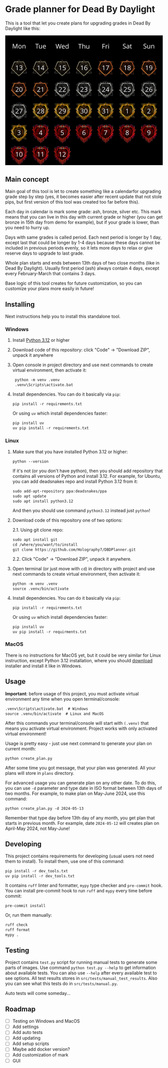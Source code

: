 # Grade planner for Dead By Daylight

This is a tool that let you create plans for upgrading grades in Dead By 
Daylight like this:

![demo.png](demos/demo.png)

## Main concept

Main goal of this tool is let to create something like a calendarfor upgrading 
grade step by step (yes, it becomes easier after recent update that not stole 
pips, but first version of this tool was created too far before this).

Each day in calendar is mark some grade: ash, bronze, silver etc. This mark 
means that you can live in this day with current grade or higher (you can get
bronze in 15th day from demo for example), but if your grade is lower, than 
you need to hurry up.

Days with same grades is called period. Each next period is longer by 1 day, 
except last that could be longer by 1-4 days because these days cannot be 
included in previous periods evenly, so it lets more days to relax or give 
reserve days to upgrade to last grade.

Whole plan starts and ends between 13th days of two close months (like in Dead 
By Daylight). Usually first period (ash) always contain 4 days, except every
February-March that contains 3 days.

Base logic of this tool creates for future customization, so you can customize
your plans more easily in future!

## Installing

Next instructions help you to install this standalone tool.

### Windows

1. Install [Python 3.12](https://www.python.org/downloads/) or higher
2. Download code of this repository: click "Code" -> "Download ZIP", unpack it
anywhere
3. Open console in project directory and use next commands to create virtual 
environment, then activate it:

   ```commandline
    python -m venv .venv
    .venv\Scripts\activate.bat
    ```

4. Install dependencies. You can do it basically via `pip`:

    ```commandline
    pip install -r requirements.txt
    ```
   
   Or using `uv` which install dependencies faster:
    ```commandline
    pip install uv
    uv pip install -r requirements.txt
    ```

### Linux

1. Make sure that you have installed Python 3.12 or higher:

   ```commandline
   python --version
   ```

   If it's not (or you don't have python), then you should add repository that 
   contains all versions of Python and install 3.12. For example, for Ubuntu, you 
   can add deadsnakes repo and install Python 3.12 from it:

   ```commandline
   sudo add-apt-repository ppa:deadsnakes/ppa
   sudo apt update
   sudo apt install python3.12
   ```

   And then you should use command `python3.12` instead just `python`!

2. Download code of this repository one of two options:
   
   2.1. Using git clone repo:
   
   ```commandline
   sudo apt install git
   cd /where/you/want/to/install
   git clone https://github.com/Holography7/DBDPlanner.git
   ```
   
   2.2. Click "Code" -> "Download ZIP", unpack it anywhere.

3. Open terminal (or just move with `cd`) in directory with project and use 
next commands to create virtual environment, then activate it:

    ```commandline
    python -m venv .venv
    source .venv/bin/activate
    ```

4. Install dependencies. You can do it basically via `pip`:

    ```commandline
    pip install -r requirements.txt
    ```
   
   Or using `uv` which install dependencies faster:
    ```commandline
    pip install uv
    uv pip install -r requirments.txt
    ```


### MacOS

There is no instructions for MacOS yet, but it could be very similar for Linux 
instruction, except Python 3.12 installation, where you should 
[download](https://www.python.org/downloads/) installer and install it like in 
Windows.

## Usage

**Important**: before usage of this project, you must activate virtual 
environment any time when you open terminal/console:

```commandline
.venv\Scripts\activate.bat  # Windows
source .venv/bin/activate  # Linux and MacOS
```

After this commands your terminal/console will start with `(.venv)` that means 
you activate virtual environment. Project works with only activated virtual 
environment!

Usage is pretty easy - just use next command to generate your plan on current
month:

```commandline
python create_plan.py
```

After some time you got message, that your plan was generated. All your plans
will store in `plans` directory.

For advanced usage you can generate plan on any other date. To do this, you
can use `-d` parameter and type date in ISO format between 13th days of two
months. For example, to make plan on May-June 2024, use this command:

```commandline
python create_plan.py -d 2024-05-13
```

Remember that type day before 13th day of any month, you get plan that starts 
in previous month. For example, date `2024-05-12` will creates plan on 
April-May 2024, not May-June!

## Developing

This project contains requirements for developing (usual users not need them 
to install). To install them, use one of this command:

```commandline
pip install -r dev_tools.txt
uv pip install -r dev_tools.txt
```

It contains `ruff` linter and formatter, `mypy` type checker and `pre-commit` 
hook. You can install pre-commit hook to run `ruff` and `mypy` every time
before commit:

```commandline
pre-commit install
```

Or, run them manually:
```commandline
ruff check
ruff format
mypy .
```

## Testing

Project contains `test.py` script for running manual tests to generate some
parts of images. Use command `python test.py --help` to get information about 
available tests. You can also use `--help` after every available test to see
options. All test results stores in `src/tests/manual_test_results`. Also you 
can see what this tests do in `src/tests/manual.py`.

Auto tests will come someday...

## Roadmap

- [ ] Testing on Windows and MacOS
- [ ] Add settings
- [ ] Add auto tests
- [ ] Add updating
- [ ] Add setup scripts
- [ ] Maybe add docker version?
- [ ] Add customization of mark
- [ ] GUI

